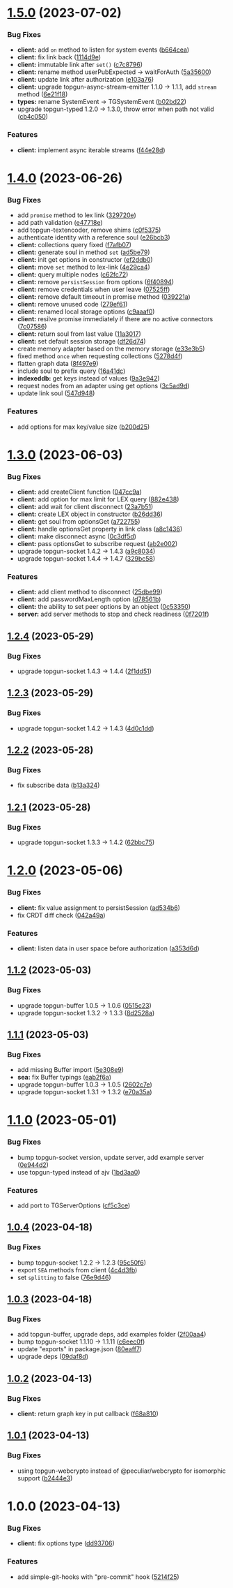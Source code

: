 # [1.5.0](https://github.com/TopGunBuild/topgun/compare/v1.4.0...v1.5.0) (2023-07-02)


### Bug Fixes

* **client:** add `on` method to listen for system events ([b664cea](https://github.com/TopGunBuild/topgun/commit/b664cea42f2dd1928bd2cbf73c0965e6dd84c0ea))
* **client:** fix link back ([1114d9e](https://github.com/TopGunBuild/topgun/commit/1114d9ecfe545411867b9b0679fb4e6a5a8cb468))
* **client:** immutable link after `set()` ([c7c8796](https://github.com/TopGunBuild/topgun/commit/c7c8796e02cb6f8ec8809ea6cf660cda3a900b3e))
* **client:** rename method userPubExpected -> waitForAuth ([5a35600](https://github.com/TopGunBuild/topgun/commit/5a35600cb48c9a29baa82cfcf654c8e81598eb83))
* **client:** update link after authorization ([e103a76](https://github.com/TopGunBuild/topgun/commit/e103a76b4f1dce11f977ec4c2a0ab60458b435f4))
* **client:** upgrade topgun-async-stream-emitter 1.1.0 -> 1.1.1, add `stream` method ([6e21f18](https://github.com/TopGunBuild/topgun/commit/6e21f18f6fceee2e0486b5a5c544664a4910b17c))
* **types:** rename SystemEvent -> TGSystemEvent ([b02bd22](https://github.com/TopGunBuild/topgun/commit/b02bd22bab8b615302af5d3099b7d0d67018b47a))
* upgrade topgun-typed 1.2.0 -> 1.3.0, throw error when path not valid ([cb4c050](https://github.com/TopGunBuild/topgun/commit/cb4c050bd828ef751adc9e48bc01952ccf04a2fb))


### Features

* **client:** implement async iterable streams ([f44e28d](https://github.com/TopGunBuild/topgun/commit/f44e28dab2155fdf28d6b352b7de770a2f03cd8f))

# [1.4.0](https://github.com/TopGunBuild/topgun/compare/v1.3.0...v1.4.0) (2023-06-26)


### Bug Fixes

* add `promise` method to lex link ([329720e](https://github.com/TopGunBuild/topgun/commit/329720e61b199f912bb04d682cfdaae025509853))
* add path validation ([e47718e](https://github.com/TopGunBuild/topgun/commit/e47718ec59dfc374afad34a7e829e3b37a74f2fc))
* add topgun-textencoder, remove shims ([c0f5375](https://github.com/TopGunBuild/topgun/commit/c0f537515826ef3b497a81eec47a311af02a19d0))
* authenticate identity with a reference soul ([e26bcb3](https://github.com/TopGunBuild/topgun/commit/e26bcb307e5208f19a59b6dc7f44387dda8ac600))
* **client:** collections query fixed ([f7afb07](https://github.com/TopGunBuild/topgun/commit/f7afb07b67482e372dbb36c1bda5cc2663634697))
* **client:** generate soul in method `set` ([ad5be79](https://github.com/TopGunBuild/topgun/commit/ad5be79f9c310a609ffda2585e813bffcecf9b67))
* **client:** init get options in constructor ([ef2ddb0](https://github.com/TopGunBuild/topgun/commit/ef2ddb028accc28d24d531a0f629e4fef791bb53))
* **client:** move `set` method to lex-link ([4e29ca4](https://github.com/TopGunBuild/topgun/commit/4e29ca455f491780ef32d555535679ac177454b1))
* **client:** query multiple nodes ([c62fc72](https://github.com/TopGunBuild/topgun/commit/c62fc72a98ef49eb0b1b55ddfe29b3b57d1e0505))
* **client:** remove `persistSession` from options ([6f40894](https://github.com/TopGunBuild/topgun/commit/6f40894959d6f9bad20a97a45a99e76a102110eb))
* **client:** remove credentials when user leave ([07525ff](https://github.com/TopGunBuild/topgun/commit/07525ffba2a8da2e0d0315a689d9937f3aed5acc))
* **client:** remove default timeout in promise method ([039221a](https://github.com/TopGunBuild/topgun/commit/039221a3d1e7452e7479ccaea5a42547ec67e059))
* **client:** remove unused code ([279ef61](https://github.com/TopGunBuild/topgun/commit/279ef6168efbfb366f0af7044bc35f217dd5d37d))
* **client:** renamed local storage options ([c9aaaf0](https://github.com/TopGunBuild/topgun/commit/c9aaaf01ca52dd998ea8c99d97cd0c9fb0c4682d))
* **client:** resilve promise immediately if there are no active connectors ([7c07586](https://github.com/TopGunBuild/topgun/commit/7c075862ccafe4f7d98d1f1d9a23ad987bb86986))
* **client:** return soul from last value ([11a3017](https://github.com/TopGunBuild/topgun/commit/11a3017ddc5561445be9700b6530f65c15b61693))
* **client:** set default session storage ([df26d74](https://github.com/TopGunBuild/topgun/commit/df26d74ddc3229a54c88fcd129bad143e4c45e99))
* create memory adapter based on the memory storage ([e33e3b5](https://github.com/TopGunBuild/topgun/commit/e33e3b516d5ee8f84dfb4f314b65b23cf30a9143))
* fixed method `once` when requesting collections ([5278d4f](https://github.com/TopGunBuild/topgun/commit/5278d4f07ee0d3a8d6b159c6255f258e7f5ad7b5))
* flatten graph data ([8f497e9](https://github.com/TopGunBuild/topgun/commit/8f497e9e9413afdfd7b88e4f51b50784f6b9a252))
* include soul to prefix query ([16a41dc](https://github.com/TopGunBuild/topgun/commit/16a41dc234f113844428d06952c8ec06a2fb5dd7))
* **indexeddb:** get keys instead of values ([9a3e942](https://github.com/TopGunBuild/topgun/commit/9a3e942560f5c3393bea0f979721b4b711fa4321))
* request nodes from an adapter using get options ([3c5ad9d](https://github.com/TopGunBuild/topgun/commit/3c5ad9dc465fbb5d152539dd6ea8d34a97c36d84))
* update link soul ([547d948](https://github.com/TopGunBuild/topgun/commit/547d948fdcb373adca54886b489de9e074393705))


### Features

* add options for max key/value size ([b200d25](https://github.com/TopGunBuild/topgun/commit/b200d2582a65f46422984753ebf5e72a8d2b5311))

# [1.3.0](https://github.com/TopGunBuild/topgun/compare/v1.2.4...v1.3.0) (2023-06-03)


### Bug Fixes

* **client:** add createClient function ([047cc9a](https://github.com/TopGunBuild/topgun/commit/047cc9ae156efdf1d451dbb24380613d6ded2403))
* **client:** add option for max limit for LEX query ([882e438](https://github.com/TopGunBuild/topgun/commit/882e438cb33b168b4c3dfd3685a0b51dda9f93c3))
* **client:** add wait for client disconnect ([23a7b51](https://github.com/TopGunBuild/topgun/commit/23a7b51e9826a74a4697cb1341f7848a1163adb6))
* **client:** create LEX object in constructor ([b26dd36](https://github.com/TopGunBuild/topgun/commit/b26dd36ba877d88e489ab1bb8605d9e62029d301))
* **client:** get soul from optionsGet ([a722755](https://github.com/TopGunBuild/topgun/commit/a722755eb3d979c3ec03725ac72fdb578fa8149a))
* **client:** handle optionsGet property in link class ([a8c1436](https://github.com/TopGunBuild/topgun/commit/a8c1436cf5c78b576894306c9c1e2b20262afde0))
* **client:** make disconnect async ([0c3df5d](https://github.com/TopGunBuild/topgun/commit/0c3df5d49f15668c0202563176e564b8cab18c92))
* **client:** pass optionsGet to subscribe request ([ab2e002](https://github.com/TopGunBuild/topgun/commit/ab2e0027b4cbb3aa3aa63d0e54fec50417a2085e))
* upgrade topgun-socket 1.4.2 -> 1.4.3 ([a9c8034](https://github.com/TopGunBuild/topgun/commit/a9c8034dc6f1716c682b8ea8e2ebef6711391b1c))
* upgrade topgun-socket 1.4.4 -> 1.4.7 ([329bc58](https://github.com/TopGunBuild/topgun/commit/329bc584e6c1adaa79b1cf99e7b36ac1a1b846c1))


### Features

* **client:** add client method to disconnect ([25dbe99](https://github.com/TopGunBuild/topgun/commit/25dbe99e13aa9f2d22139d6c82e7c1ef8a5eb292))
* **client:** add passwordMaxLength option ([d78561b](https://github.com/TopGunBuild/topgun/commit/d78561b48d8219a59aaa7bc3813ae9d430467585))
* **client:** the ability to set peer options by an object ([0c53350](https://github.com/TopGunBuild/topgun/commit/0c53350dc9496f1b1e269eafddea685c5c46329c))
* **server:** add server methods to stop and check readiness ([0f7201f](https://github.com/TopGunBuild/topgun/commit/0f7201fbf2f865842fcc6706c6a75e99049b1dad))

## [1.2.4](https://github.com/TopGunBuild/topgun/compare/v1.2.3...v1.2.4) (2023-05-29)


### Bug Fixes

* upgrade topgun-socket 1.4.3 -> 1.4.4 ([2f1dd51](https://github.com/TopGunBuild/topgun/commit/2f1dd5104dbe4dd013e09c35d9c83e14c78446c2))

## [1.2.3](https://github.com/TopGunBuild/topgun/compare/v1.2.2...v1.2.3) (2023-05-29)


### Bug Fixes

* upgrade topgun-socket 1.4.2 -> 1.4.3 ([4d0c1dd](https://github.com/TopGunBuild/topgun/commit/4d0c1dd9b8c482e07616b0cd641c2a29fd1531d6))

## [1.2.2](https://github.com/TopGunBuild/topgun/compare/v1.2.1...v1.2.2) (2023-05-28)


### Bug Fixes

* fix subscribe data ([b13a324](https://github.com/TopGunBuild/topgun/commit/b13a324478dfe0195229920723fde2fb67b38330))

## [1.2.1](https://github.com/TopGunBuild/topgun/compare/v1.2.0...v1.2.1) (2023-05-28)


### Bug Fixes

* upgrade topgun-socket 1.3.3 -> 1.4.2 ([62bbc75](https://github.com/TopGunBuild/topgun/commit/62bbc75cec7e2f80484313dbc5c6ba494747261a))

# [1.2.0](https://github.com/TopGunBuild/topgun/compare/v1.1.2...v1.2.0) (2023-05-06)


### Bug Fixes

* **client:** fix value assignment to persistSession ([ad534b6](https://github.com/TopGunBuild/topgun/commit/ad534b60255912f6a85cbffc8ef08de1a6aa3f70))
* fix CRDT diff check ([042a49a](https://github.com/TopGunBuild/topgun/commit/042a49a74bbf4ca26987fff4502f3b5ba9516409))


### Features

* **client:** listen data in user space before authorization ([a353d6d](https://github.com/TopGunBuild/topgun/commit/a353d6d8f10a1be8082dd40d29ab31ab05f4a8df))

## [1.1.2](https://github.com/TopGunBuild/topgun/compare/v1.1.1...v1.1.2) (2023-05-03)


### Bug Fixes

* upgrade topgun-buffer 1.0.5 -> 1.0.6 ([0515c23](https://github.com/TopGunBuild/topgun/commit/0515c231c10417486c8c13c13435af0195556aa0))
* upgrade topgun-socket 1.3.2 -> 1.3.3 ([8d2528a](https://github.com/TopGunBuild/topgun/commit/8d2528a4507675b67e26ae093476f53c05bc269a))

## [1.1.1](https://github.com/TopGunBuild/topgun/compare/v1.1.0...v1.1.1) (2023-05-03)


### Bug Fixes

* add missing Buffer import ([5e308e9](https://github.com/TopGunBuild/topgun/commit/5e308e93c42d02f291120117664630c8f6cfcb45))
* **sea:** fix Buffer typings ([eab2f6a](https://github.com/TopGunBuild/topgun/commit/eab2f6aa6f38d31e1a3d9ab329e1095bd5de439c))
* upgrade topgun-buffer 1.0.3 -> 1.0.5 ([2602c7e](https://github.com/TopGunBuild/topgun/commit/2602c7e09c0a0776677d47b1cc6fc86e23fa5567))
* upgrade topgun-socket 1.3.1 -> 1.3.2 ([e70a35a](https://github.com/TopGunBuild/topgun/commit/e70a35a96377708b661c3a49fad5405f427d9754))

# [1.1.0](https://github.com/TopGunBuild/topgun/compare/v1.0.4...v1.1.0) (2023-05-01)


### Bug Fixes

* bump topgun-socket version, update server, add example server ([0e944d2](https://github.com/TopGunBuild/topgun/commit/0e944d2d2025ca6fea293f55f7fd3256bc38d606))
* use topgun-typed instead of ajv ([1bd3aa0](https://github.com/TopGunBuild/topgun/commit/1bd3aa0fb78c68b84710df86219a3d8980c5a046))


### Features

* add port to TGServerOptions ([cf5c3ce](https://github.com/TopGunBuild/topgun/commit/cf5c3ce0a473b424d27dbda01ec3e8b3891248e6))

## [1.0.4](https://github.com/TopGunBuild/topgun/compare/v1.0.3...v1.0.4) (2023-04-18)


### Bug Fixes

* bump topgun-socket 1.2.2 -> 1.2.3 ([95c50f6](https://github.com/TopGunBuild/topgun/commit/95c50f60a0723f389bf3e4c69c69833d005f56de))
* export `SEA` methods from client ([4c4d3fb](https://github.com/TopGunBuild/topgun/commit/4c4d3fbe37f9f50b270ff779620694446da97202))
* set `splitting` to false ([76e9d46](https://github.com/TopGunBuild/topgun/commit/76e9d46ae7e4fd5255b19d9f3449acd4e81587aa))

## [1.0.3](https://github.com/TopGunBuild/topgun/compare/v1.0.2...v1.0.3) (2023-04-18)


### Bug Fixes

* add topgun-buffer, upgrade deps, add examples folder ([2f00aa4](https://github.com/TopGunBuild/topgun/commit/2f00aa4bf7af5a9bdc21ad421501b495778e55ac))
* bump topgun-socket 1.1.10 -> 1.1.11 ([c6eec0f](https://github.com/TopGunBuild/topgun/commit/c6eec0fa4f20ab1acdbf731c2ab5a8e6eeb523d7))
* update "exports" in package.json ([80eaff7](https://github.com/TopGunBuild/topgun/commit/80eaff74886bd56f4545e75acf223301e0efa5db))
* upgrade deps ([09daf8d](https://github.com/TopGunBuild/topgun/commit/09daf8d20e649c55768910e39e6508353a47f8ac))

## [1.0.2](https://github.com/TopGunBuild/topgun/compare/v1.0.1...v1.0.2) (2023-04-13)


### Bug Fixes

* **client:** return graph key in put callback ([f68a810](https://github.com/TopGunBuild/topgun/commit/f68a8109c4f97443d686031581ea8f71d12eea9e))

## [1.0.1](https://github.com/TopGunBuild/topgun/compare/v1.0.0...v1.0.1) (2023-04-13)


### Bug Fixes

* using topgun-webcrypto instead of @peculiar/webcrypto for isomorphic support ([b2444e3](https://github.com/TopGunBuild/topgun/commit/b2444e38e4df8f6e7e1c1de8aa89962991976bce))

# 1.0.0 (2023-04-13)


### Bug Fixes

* **client:** fix options type ([dd93706](https://github.com/TopGunBuild/topgun/commit/dd93706f3bffb6a613a686609866050ac12daf6e))


### Features

* add simple-git-hooks with "pre-commit" hook ([5214f25](https://github.com/TopGunBuild/topgun/commit/5214f259bff2c4f29efb08b8c66b361a48f4b1b5))
